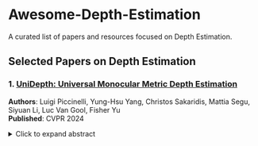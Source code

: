 # Awesome-Depth-Estimation
A curated list of papers and resources focused on Depth Estimation. 

## Selected Papers on Depth Estimation

### 1. [UniDepth: Universal Monocular Metric Depth Estimation](https://arxiv.org/pdf/2403.18913)
**Authors**: Luigi Piccinelli, Yung-Hsu Yang, Christos Sakaridis, Mattia Segu, Siyuan Li, Luc Van Gool, Fisher Yu  
**Published**: CVPR 2024

<details>
  <summary>Click to expand abstract</summary>

  Accurate monocular metric depth estimation (MMDE) is crucial to solving downstream tasks in 3D perception and modeling. However, the remarkable accuracy of recent MMDE methods is confined to their training domains. These methods fail to generalize to unseen domains even in the presence of moderate domain gaps, which hinders their practical applicability. We propose a new model, UniDepth, capable of reconstructing metric 3D scenes from solely single images across domains. Departing from the existing MMDE methods, UniDepth directly predicts metric 3D points from the input image at inference time without any additional information, striving for a universal and flexible MMDE solution. In particular, UniDepth implements a self-promptable camera module predicting dense camera representation to condition depth features. Our model exploits a pseudo-spherical output representation, which disentangles camera and depth representations. In addition, we propose a geometric invariance loss that promotes the invariance of camera-prompted depth features. Thorough evaluations on ten datasets in a zero-shot regime consistently demonstrate the superior performance of UniDepth, even when compared with methods directly trained on the testing domains.

#### Links:
- **[Paper](https://arxiv.org/pdf/2403.18913)**: Link to the paper
- **[Project](https://lpiccinelli-eth.github.io/pub/unidepth/)**: Link to related project
- **[Code](https://github.com/lpiccinelli-eth/UniDepth)**: Link to GitHub repository

---
